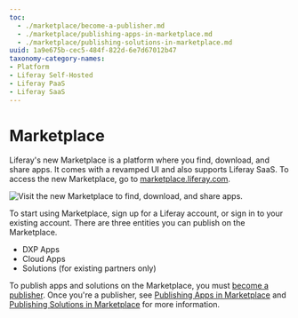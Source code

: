 ```yaml
---
toc:
  - ./marketplace/become-a-publisher.md
  - ./marketplace/publishing-apps-in-marketplace.md
  - ./marketplace/publishing-solutions-in-marketplace.md
uuid: 1a9e675b-cec5-484f-822d-6e7d67012b47
taxonomy-category-names:
- Platform
- Liferay Self-Hosted
- Liferay PaaS
- Liferay SaaS
---
```

# Marketplace

Liferay's new Marketplace is a platform where you find, download, and share apps. It comes with a revamped UI and also supports Liferay SaaS. To access the new Marketplace, go to [marketplace.liferay.com](https://marketplace.liferay.com/).

![Visit the new Marketplace to find, download, and share apps.](./marketplace/images/01.png)

To start using Marketplace, sign up for a Liferay account, or sign in to your existing account. There are three entities you can publish on the Marketplace.

* DXP Apps
* Cloud Apps
* Solutions (for existing partners only)

To publish apps and solutions on the Marketplace, you must [become a publisher](./marketplace/become-a-publisher.md). Once you're a publisher, see [Publishing Apps in Marketplace](./marketplace/publishing-apps-in-marketplace.md) and [Publishing Solutions in Marketplace](./marketplace/publishing-solutions-in-marketplace.md) for more information.
